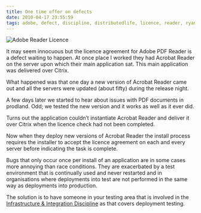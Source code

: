 ```yaml
---
title: One time offer on defects
date: 2010-04-17 23:55:59
tags: adobe, defect, discipline, distributedlife, licence, reader, ryan-boucher, rybo, testing, 
---
```

![Adobe Reader Licence](/images/adobe.png)

It may seem innocuous but the licence agreement for Adobe PDF Reader is a defect waiting to happen. At once place I worked they had Acrobat Reader on the server upon which their main application sat. This main application was delivered over Citrix.

What happened was that one day a new version of Acrobat Reader came out and all the servers were updated (about fifty) during the release night.

A few days later we started to hear about issues with PDF documents in prodland. Odd; we tested the new version and it works as well as it ever did.

Turns out the application couldn’t instantiate Acrobat Reader and deliver it over Citrix when the licence check had not been completed.

Now when they deploy new versions of Acrobat Reader the install process requires the installer to accept the licence agreement on each and every server before indicating the task is complete.

Bugs that only occur once per install of an application are in some cases more annoying than race conditions. They are exacerbated by a test environment that is continually used and never restarted and in organisations where deployments into test are not performed in the same way as deployments into production.

The solution is to have someone in your testing area that is involved in the [Infrastructure &amp; Integration Discipline](/blog/2010/04/futures-in-software-testing-the-infrastructure-integration-tester.html) as that covers deployment testing.